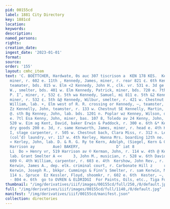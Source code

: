 ```yaml
---
pid: 00155cd
label: 1881 City Directory
key: 1881cd
location: 
keywords: 
description: 
named_persons: 
rights: 
creation_date: 
ingest_date: '2023-01-01'
format: 
source: 
order: '155'
layout: cmhc_item
text: 'C. BOETTCHER, Hardwate, 0s auc 307 tiscrison a  KEN 178 KES.  Kennedy, Hugh,
  miner, r. 602 e. 11th , Kennedy, James, miner, r. rear 821 ¢. 6th Kennedy, James,
  teamater, bds. 815 w. Elm <2 Kennedy, John H., clk. vr. 531 e. 3d ge Kennedy, J.
  W., smelter, bds. 401 w. Elm Kennedy, Patrick, miner, bds. 720 e. 7th $2 Kennedy,
  P. I’, miner, r, 532 ¢. 5th wa Kennedy, Samuel, mi 811 e. 5th &2 Kennedy, Thomas,
  miner, r. 532 ¢. 5th &@ Kennedy, Wilbur, smelter, r. 421 w. Chestnut es Kennedy,
  William, lab. +, Elm west of R. R. crossing or Kennedy, —, teamster, r. 126 w. Front
  Zz Kennelly, John, teamster, r. 133 w. Chestnut SE Kennelly, Martin, lab. r.''308
  @. sth Bg Kenney, John, lab. bds. 1201 n. Poplar wz Kenney, Wilson, driver, r. 280
  e. 7tl Esa Kenny, John, miner, bas. 107 8, Toledo av 24 Kenny, John, smelter, bds.
  520 w. Eim ag Kent, David, baker Erwin & Paddock, r. 300 e. 6th &* Kent, Levi G.,
  dry goods 200 e. 3d, r. same Kenworth, James, miner, r. head e. 4th Keplinger, Martin
  I, stage carpenter, r. 505 w. Chestnut bach, Clara Miss, r. 312 n. Leiter av , James,
  (col’d) laundry, vr. 117 w. 4th Kerley, Hanna Mrs. boarding 12th ne. cor. Poplar
  « Kerley, John, lab. D. & R. G. Ry te Kern, Adolph, (Siegel, Kern & Go.) yr. 519
  Harrison ay        Aue) BAKERY,                D’ iat 8              Proprietors
  Li  Do » Henry vr, 519 Harrison av © Kerman, John, r. 114 w. 4th @ Kernan, Peter,
  lab. Grant Smelter A <<     3, John M., musician, r. 528 w. 6th David S., lab. r.
  609 ©. 4th William, carpentor, r. 603 e. 4th  Kershow, John Rev., r. 129 o. 4th  &
  Kerwin, James A., dep. elk. criminal court, r. Carbonate Hill z     reservoir  qi
  Kerwin, Joseph R., bkkpr. Cummings & Finn’s Smelter, r. sam Kerwin, Mary Mrs., r.
  114 s. Spruce  Ez Kessler, Floyd, shoomkr, r. 602 e. 6th  Kester, —, miner, bd.
  - 804 e. 6th  go to OVREN & ELDRIDGI  For Paints, Oils, etc., Tiga Foust Se        ER    '
thumbnail: "/img/derivatives/iiif/images/00155cd/full/250,/0/default.jpg"
full: "/img/derivatives/iiif/images/00155cd/full/1140,/0/default.jpg"
manifest: "/img/derivatives/iiif/00155cd/manifest.json"
collection: directories
---
```

